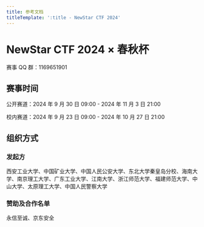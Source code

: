 ```yaml
---
title: 参考文档
titleTemplate: ':title - NewStar CTF 2024'
---
```


# NewStar CTF 2024 × 春秋杯

赛事 QQ 群：1169651901

## 赛事时间

公开赛道：2024 年 9 月 30 日 09:00 - 2024 年 11 月 3 日 21:00

校内赛道：2024 年 9 月 23 日 09:00 - 2024 年 10 月 27 日 21:00

## 组织方式

### 发起方

西安工业大学、中国矿业大学、中国人民公安大学、东北大学秦皇岛分校、海南大学、南京理工大学、广东工业大学、江南大学、浙江师范大学、福建师范大学、中山大学、太原理工大学、中国人民警察大学

### 赞助及合作名单

永信至诚、京东安全
